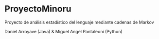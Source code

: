 # ProyectoMinoru
Proyecto de análisis estadístico del lenguaje mediante cadenas de Markov

Daniel Arroyave (Java) & Miguel Angel Pantaleoni (Python)

